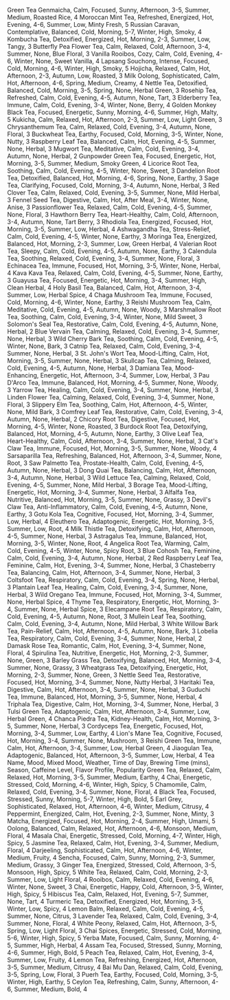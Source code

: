 Green Tea Genmaicha, Calm, Focused, Sunny, Afternoon, 3-5, Summer, Medium, Roasted Rice, 4
Moroccan Mint Tea, Refreshed, Energized, Hot, Evening, 4-6, Summer, Low, Minty Fresh, 5
Russian Caravan, Contemplative, Balanced, Cold, Morning, 5-7, Winter, High, Smoky, 4
Kombucha Tea, Detoxified, Energized, Hot, Morning, 2-3, Summer, Low, Tangy, 3
Butterfly Pea Flower Tea, Calm, Relaxed, Cold, Afternoon, 3-4, Summer, None, Blue Floral, 3
Vanilla Rooibos, Cozy, Calm, Cold, Evening, 4-6, Winter, None, Sweet Vanilla, 4
Lapsang Souchong, Intense, Focused, Cold, Morning, 4-6, Winter, High, Smoky, 5
Hojicha, Relaxed, Calm, Hot, Afternoon, 2-3, Autumn, Low, Roasted, 3
Milk Oolong, Sophisticated, Calm, Hot, Afternoon, 4-6, Spring, Medium, Creamy, 4
Nettle Tea, Detoxified, Balanced, Cold, Morning, 3-5, Spring, None, Herbal Green, 3
Rosehip Tea, Refreshed, Calm, Cold, Evening, 4-5, Autumn, None, Tart, 3
Elderberry Tea, Immune, Calm, Cold, Evening, 3-4, Winter, None, Berry, 4
Golden Monkey Black Tea, Focused, Energetic, Sunny, Morning, 4-6, Summer, High, Malty, 5
Kukicha, Calm, Relaxed, Hot, Afternoon, 2-3, Summer, Low, Light Green, 3
Chrysanthemum Tea, Calm, Relaxed, Cold, Evening, 3-4, Autumn, None, Floral, 3
Buckwheat Tea, Earthy, Focused, Cold, Morning, 3-5, Winter, None, Nutty, 3
Raspberry Leaf Tea, Balanced, Calm, Hot, Evening, 4-5, Summer, None, Herbal, 3
Mugwort Tea, Meditative, Calm, Cold, Evening, 3-4, Autumn, None, Herbal, 2
Gunpowder Green Tea, Focused, Energetic, Hot, Morning, 3-5, Summer, Medium, Smoky Green, 4
Licorice Root Tea, Soothing, Calm, Cold, Evening, 4-5, Winter, None, Sweet, 3
Dandelion Root Tea, Detoxified, Balanced, Hot, Morning, 4-6, Spring, None, Earthy, 3
Sage Tea, Clarifying, Focused, Cold, Morning, 3-4, Autumn, None, Herbal, 3
Red Clover Tea, Calm, Relaxed, Cold, Evening, 3-5, Summer, None, Mild Herbal, 3
Fennel Seed Tea, Digestive, Calm, Hot, After Meal, 3-4, Winter, None, Anise, 3
Passionflower Tea, Relaxed, Calm, Cold, Evening, 4-5, Summer, None, Floral, 3
Hawthorn Berry Tea, Heart-Healthy, Calm, Cold, Afternoon, 3-4, Autumn, None, Tart Berry, 3
Rhodiola Tea, Energized, Focused, Hot, Morning, 3-5, Summer, Low, Herbal, 4
Ashwagandha Tea, Stress-Relief, Calm, Cold, Evening, 4-5, Winter, None, Earthy, 3
Moringa Tea, Energized, Balanced, Hot, Morning, 2-3, Summer, Low, Green Herbal, 4
Valerian Root Tea, Sleepy, Calm, Cold, Evening, 4-5, Autumn, None, Earthy, 3
Calendula Tea, Soothing, Relaxed, Cold, Evening, 3-4, Summer, None, Floral, 3
Echinacea Tea, Immune, Focused, Hot, Morning, 3-5, Winter, None, Herbal, 4
Kava Kava Tea, Relaxed, Calm, Cold, Evening, 4-5, Summer, None, Earthy, 3
Guayusa Tea, Focused, Energetic, Hot, Morning, 3-4, Summer, High, Clean Herbal, 4
Holy Basil Tea, Balanced, Calm, Hot, Afternoon, 3-4, Summer, Low, Herbal Spice, 4
Chaga Mushroom Tea, Immune, Focused, Cold, Morning, 4-6, Winter, None, Earthy, 3
Reishi Mushroom Tea, Calm, Meditative, Cold, Evening, 4-5, Autumn, None, Woody, 3
Marshmallow Root Tea, Soothing, Calm, Cold, Evening, 3-4, Winter, None, Mild Sweet, 3
Solomon's Seal Tea, Restorative, Calm, Cold, Evening, 4-5, Autumn, None, Herbal, 2
Blue Vervain Tea, Calming, Relaxed, Cold, Evening, 3-4, Summer, None, Herbal, 3
Wild Cherry Bark Tea, Soothing, Calm, Cold, Evening, 4-5, Winter, None, Bark, 3
Catnip Tea, Relaxed, Calm, Cold, Evening, 3-4, Summer, None, Herbal, 3
St. John's Wort Tea, Mood-Lifting, Calm, Hot, Morning, 3-5, Summer, None, Herbal, 3
Skullcap Tea, Calming, Relaxed, Cold, Evening, 4-5, Autumn, None, Herbal, 3
Damiana Tea, Mood-Enhancing, Energetic, Hot, Afternoon, 3-4, Summer, Low, Herbal, 3
Pau D'Arco Tea, Immune, Balanced, Hot, Morning, 4-5, Summer, None, Woody, 3
Yarrow Tea, Healing, Calm, Cold, Evening, 3-4, Summer, None, Herbal, 3
Linden Flower Tea, Calming, Relaxed, Cold, Evening, 3-4, Summer, None, Floral, 3
Slippery Elm Tea, Soothing, Calm, Hot, Afternoon, 4-5, Winter, None, Mild Bark, 3
Comfrey Leaf Tea, Restorative, Calm, Cold, Evening, 3-4, Autumn, None, Herbal, 2
Chicory Root Tea, Digestive, Focused, Hot, Morning, 4-5, Winter, None, Roasted, 3
Burdock Root Tea, Detoxifying, Balanced, Hot, Morning, 4-5, Autumn, None, Earthy, 3
Olive Leaf Tea, Heart-Healthy, Calm, Cold, Afternoon, 3-4, Summer, None, Herbal, 3
Cat's Claw Tea, Immune, Focused, Hot, Morning, 3-5, Summer, None, Woody, 4
Sarsaparilla Tea, Refreshing, Balanced, Hot, Afternoon, 3-4, Summer, None, Root, 3
Saw Palmetto Tea, Prostate-Health, Calm, Cold, Evening, 4-5, Autumn, None, Herbal, 3
Dong Quai Tea, Balancing, Calm, Hot, Afternoon, 3-4, Autumn, None, Herbal, 3
Wild Lettuce Tea, Calming, Relaxed, Cold, Evening, 4-5, Summer, None, Mild Herbal, 3
Borage Tea, Mood-Lifting, Energetic, Hot, Morning, 3-4, Summer, None, Herbal, 3
Alfalfa Tea, Nutritive, Balanced, Hot, Morning, 3-5, Summer, None, Grassy, 3
Devil's Claw Tea, Anti-Inflammatory, Calm, Cold, Evening, 4-5, Autumn, None, Earthy, 3
Gotu Kola Tea, Cognitive, Focused, Hot, Morning, 3-4, Summer, Low, Herbal, 4
Eleuthero Tea, Adaptogenic, Energetic, Hot, Morning, 3-5, Summer, Low, Root, 4
Milk Thistle Tea, Detoxifying, Calm, Hot, Afternoon, 4-5, Summer, None, Herbal, 3
Astragalus Tea, Immune, Balanced, Hot, Morning, 3-5, Winter, None, Root, 4
Angelica Root Tea, Warming, Calm, Cold, Evening, 4-5, Winter, None, Spicy Root, 3
Blue Cohosh Tea, Feminine, Calm, Cold, Evening, 3-4, Autumn, None, Herbal, 2
Red Raspberry Leaf Tea, Feminine, Calm, Hot, Evening, 3-4, Summer, None, Herbal, 3
Chasteberry Tea, Balancing, Calm, Hot, Afternoon, 3-4, Summer, None, Herbal, 3
Coltsfoot Tea, Respiratory, Calm, Cold, Evening, 3-4, Spring, None, Herbal, 3
Plantain Leaf Tea, Healing, Calm, Cold, Evening, 3-4, Summer, None, Herbal, 3
Wild Oregano Tea, Immune, Focused, Hot, Morning, 3-4, Summer, None, Herbal Spice, 4
Thyme Tea, Respiratory, Energetic, Hot, Morning, 3-4, Summer, None, Herbal Spice, 3
Elecampane Root Tea, Respiratory, Calm, Cold, Evening, 4-5, Autumn, None, Root, 3
Mullein Leaf Tea, Soothing, Calm, Cold, Evening, 3-4, Autumn, None, Mild Herbal, 3
White Willow Bark Tea, Pain-Relief, Calm, Hot, Afternoon, 4-5, Autumn, None, Bark, 3
Lobelia Tea, Respiratory, Calm, Cold, Evening, 3-4, Summer, None, Herbal, 2
Damask Rose Tea, Romantic, Calm, Hot, Evening, 3-4, Summer, None, Floral, 4
Spirulina Tea, Nutritive, Energetic, Hot, Morning, 2-3, Summer, None, Green, 3
Barley Grass Tea, Detoxifying, Balanced, Hot, Morning, 3-4, Summer, None, Grassy, 3
Wheatgrass Tea, Detoxifying, Energetic, Hot, Morning, 2-3, Summer, None, Green, 3
Nettle Seed Tea, Restorative, Focused, Hot, Morning, 3-4, Summer, None, Nutty Herbal, 3
Haritaki Tea, Digestive, Calm, Hot, Afternoon, 3-4, Summer, None, Herbal, 3
Guduchi Tea, Immune, Balanced, Hot, Morning, 3-5, Summer, None, Herbal, 4
Triphala Tea, Digestive, Calm, Hot, Morning, 3-4, Summer, None, Herbal, 3
Tulsi Green Tea, Adaptogenic, Calm, Hot, Afternoon, 3-4, Summer, Low, Herbal Green, 4
Chanca Piedra Tea, Kidney-Health, Calm, Hot, Morning, 3-5, Summer, None, Herbal, 3
Cordyceps Tea, Energetic, Focused, Hot, Morning, 3-4, Summer, Low, Earthy, 4
Lion's Mane Tea, Cognitive, Focused, Hot, Morning, 3-4, Summer, None, Mushroom, 3
Reishi Green Tea, Immune, Calm, Hot, Afternoon, 3-4, Summer, Low, Herbal Green, 4
Jiaogulan Tea, Adaptogenic, Balanced, Hot, Afternoon, 3-5, Summer, Low, Herbal, 4
Tea Name, Mood, Mixed Mood, Weather, Time of Day, Brewing Time (mins), Season, Caffeine Level, Flavor Profile, Popularity
Green Tea, Relaxed, Calm, Relaxed, Hot, Morning, 3-5, Summer, Medium, Earthy, 4
Chai, Energetic, Stressed, Cold, Morning, 4-6, Winter, High, Spicy, 5
Chamomile, Calm, Relaxed, Cold, Evening, 3-4, Summer, None, Floral, 4
Black Tea, Focused, Stressed, Sunny, Morning, 5-7, Winter, High, Bold, 5
Earl Grey, Sophisticated, Relaxed, Hot, Afternoon, 4-6, Winter, Medium, Citrusy, 4
Peppermint, Energized, Calm, Hot, Evening, 2-3, Summer, None, Minty, 3
Matcha, Energized, Focused, Hot, Morning, 2-4, Summer, High, Umami, 5
Oolong, Balanced, Calm, Relaxed, Hot, Afternoon, 4-6, Monsoon, Medium, Floral, 4
Masala Chai, Energetic, Stressed, Cold, Morning, 4-7, Winter, High, Spicy, 5
Jasmine Tea, Relaxed, Calm, Hot, Evening, 3-4, Summer, Medium, Floral, 4
Darjeeling, Sophisticated, Calm, Hot, Afternoon, 4-6, Winter, Medium, Fruity, 4
Sencha, Focused, Calm, Sunny, Morning, 2-3, Summer, Medium, Grassy, 3
Ginger Tea, Energized, Stressed, Cold, Afternoon, 3-5, Monsoon, High, Spicy, 5
White Tea, Relaxed, Calm, Cold, Morning, 2-3, Summer, Low, Light Floral, 4
Rooibos, Calm, Relaxed, Cold, Evening, 4-6, Winter, None, Sweet, 3
Chai, Energetic, Happy, Cold, Afternoon, 3-5, Winter, High, Spicy, 5
Hibiscus Tea, Calm, Relaxed, Hot, Evening, 5-7, Summer, None, Tart, 4
Turmeric Tea, Detoxified, Energized, Hot, Morning, 3-5, Winter, Low, Spicy, 4
Lemon Balm, Relaxed, Calm, Cold, Evening, 4-5, Summer, None, Citrus, 3
Lavender Tea, Relaxed, Calm, Cold, Evening, 3-4, Summer, None, Floral, 4
White Peony, Relaxed, Calm, Hot, Afternoon, 3-5, Spring, Low, Light Floral, 3
Chai Spices, Energetic, Stressed, Cold, Morning, 5-6, Winter, High, Spicy, 5
Yerba Mate, Focused, Calm, Sunny, Morning, 4-5, Summer, High, Herbal, 4
Assam Tea, Focused, Stressed, Sunny, Morning, 4-6, Summer, High, Bold, 5
Peach Tea, Relaxed, Calm, Hot, Evening, 3-4, Summer, Low, Fruity, 4
Lemon Tea, Refreshing, Energized, Hot, Afternoon, 3-5, Summer, Medium, Citrusy, 4
Bai Mu Dan, Relaxed, Calm, Cold, Evening, 3-5, Spring, Low, Floral, 3
Puerh Tea, Earthy, Focused, Cold, Morning, 3-5, Winter, High, Earthy, 5
Ceylon Tea, Refreshing, Calm, Sunny, Afternoon, 4-6, Summer, Medium, Bold, 4

